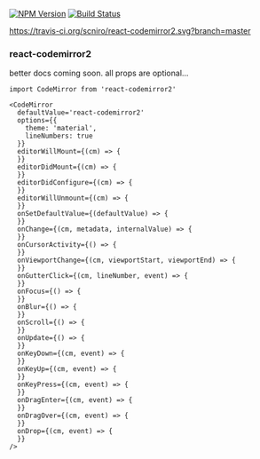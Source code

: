 [![NPM Version](https://img.shields.io/npm/v/react-codemirror2.svg?style=flat-square)](https://www.npmjs.com/package/react-codemirror2)
[![Build Status](https://travis-ci.org/scniro/react-codemirror2.svg?branch=master)](https://travis-ci.org/scniro/react-codemirror2)

https://travis-ci.org/scniro/react-codemirror2.svg?branch=master

### react-codemirror2

better docs coming soon. all props are optional...

```
import CodeMirror from 'react-codemirror2'

<CodeMirror
  defaultValue='react-codemirror2'
  options={{
    theme: 'material',
    lineNumbers: true
  }}
  editorWillMount={(cm) => {
  }}
  editorDidMount={(cm) => {
  }}
  editorDidConfigure={(cm) => {
  }}
  editorWillUnmount={(cm) => {
  }}
  onSetDefaultValue={(defaultValue) => {
  }}
  onChange={(cm, metadata, internalValue) => {
  }}
  onCursorActivity={() => {
  }}
  onViewportChange={(cm, viewportStart, viewportEnd) => {
  }}
  onGutterClick={(cm, lineNumber, event) => {
  }}
  onFocus={() => {
  }}
  onBlur={() => {
  }}
  onScroll={() => {
  }}
  onUpdate={() => {
  }}
  onKeyDown={(cm, event) => {
  }}
  onKeyUp={(cm, event) => {
  }}
  onKeyPress={(cm, event) => {
  }}
  onDragEnter={(cm, event) => {
  }}
  onDragOver={(cm, event) => {
  }}
  onDrop={(cm, event) => {
  }}
/>
```